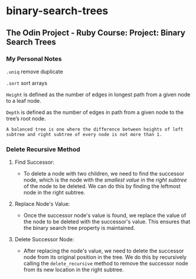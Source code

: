 # binary-search-trees
## The Odin Project - Ruby Course: Project: Binary Search Trees

### My Personal Notes

```.uniq``` remove duplicate

```.sort``` sort arrays

```Height``` is defined as the number of edges in longest path from a given node to a leaf node.

```Depth``` is defined as the number of edges in path from a given node to the tree’s root node.

```A balanced tree is one where the difference between heights of left subtree and right subtree of every node is not more than 1.```

### Delete Recursive Method

1. Find Successor:
    
    - To delete a node with two children, we need to find the successor node, which is the node with the *smallest value* in the *right subtree* of the node to be deleted. We can do this by finding the leftmost node in the right subtree.

2. Replace Node's Value:
    - Once the successor node's value is found, we replace the value of the node to be deleted with the successor's value. This ensures that the binary search tree property is maintained.

3. Delete Successor Node:
    - After replacing the node's value, we need to delete the successor node from its original position in the tree. We do this by recursively calling the ```delete_recursive``` method to remove the successor node from its new location in the right subtree.
